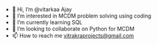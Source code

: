 - 👋 Hi, I’m @vitarkaa Ajay
- 👀 I’m interested in MCDM problem solving using coding
- 🌱 I’m currently learning SQL
- 💞️ I’m looking to collaborate on Python for MCDM
- 📫 How to reach me vitrakraprojects@gmail.com

<!---
vitarkaa/vitarkaa is a ✨ special ✨ repository because its `README.md` (this file) appears on your GitHub profile.
You can click the Preview link to take a look at your changes.
--->
